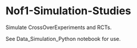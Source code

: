 # Nof1-Simulation-Studies
Simulate CrossOverExperiments and RCTs.

See Data_Simulation_Python notebook for use.
